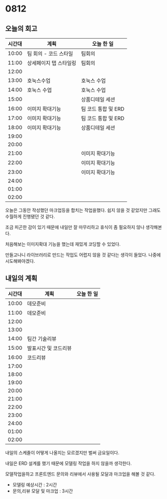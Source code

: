 # 0812

## 오늘의 회고

| 시간대 | 계획                   | 오늘 한 일          |
| ------ | ---------------------- | ------------------- |
| 10:00  | 팀 회의 - 코드 스타일  | 팀회의              |
| 11:00  | 상세페이지 탭 스타일링 | 팀회의              |
| 12:00  |                        |                     |
| 13:00  | 호눅스수업             | 호눅스 수업         |
| 14:00  | 호눅스 수업            | 호눅스 수업         |
| 15:00  |                        | 상품디테일 세션     |
| 16:00  | 이미지 확대기능        | 팀 코드 통합 및 ERD |
| 17:00  | 이미지 확대기능        | 팀 코드 통합 및 ERD |
| 18:00  | 이미지 확대기능        | 상품디테일 세션     |
| 19:00  |                        |                     |
| 20:00  |                        |                     |
| 21:00  |                        | 이미지 확대기능     |
| 22:00  |                        | 이미지 확대기능     |
| 23:00  |                        | 이미지 확대기능     |
| 24:00  |                        |                     |
| 01:00  |                        |                     |
| 02:00  |                        |                     |

오늘은 그동안 작성했던 마크업등을 합치는 작업을했다. 쉽지 않을 것 같았지만 그래도 수월하게 진행됐던 것 같다.

조금 피곤한 감이 있기 때문에 내일만 잘 마무리하고 휴식이 좀 필요하지 않나 생각해본다.

처음해보는 이미지확대 기능을 했는데 재밌게 코딩할 수 있었다. 

만들고나니 라이브러리로 만드는 작업도 어렵지 않을 것 같다는 생각이 들었다. 나중에 시도해봐야겠다.

## 내일의 계획

| 시간대 | 계획                 | 오늘 한 일 |
| ------ | -------------------- | ---------- |
| 10:00  | 데모준비             |            |
| 11:00  | 데모준비             |            |
| 12:00  |                      |            |
| 13:00  |                      |            |
| 14:00  | 팀간 기술리뷰        |            |
| 15:00  | 발표시간 및 코드리뷰 |            |
| 16:00  | 코드리뷰             |            |
| 17:00  |                      |            |
| 18:00  |                      |            |
| 19:00  |                      |            |
| 20:00  |                      |            |
| 21:00  |                      |            |
| 22:00  |                      |            |
| 23:00  |                      |            |
| 24:00  |                      |            |
| 01:00  |                      |            |
| 02:00  |                      |            |

내일의 스케줄이 어떻게 나올지는 모르겠지만 벌써 금요일이다.

내일은 ERD 설계를 했기 때문에 모델링 작업을 하지 않을까 생각한다.

모델작업을하고 프론트엔드 문의와 리뷰에서 사용될 모달과 마크업을 해볼 것 같다.

- 모델링 예상시간 : 2시간
- 문의,리뷰 모달 및 마크업 : 3시간